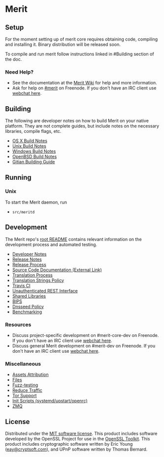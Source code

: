 Merit
=============

Setup
---------------------

For the moment setting up of merit core requires obtaining code, compiling and installing it.
Binary distribution will be released soon.

To compile and run merit follow instructions linked in #Building section of the doc.

### Need Help?

* See the documentation at the [Merit Wiki](https://github.com/meritlabs/merit/wiki)
for help and more information.
* Ask for help on [#merit](http://webchat.freenode.net?channels=merit) on Freenode. If you don't have an IRC client use [webchat here](http://webchat.freenode.net?channels=merit).

Building
---------------------
The following are developer notes on how to build Merit on your native platform. They are not complete guides, but include notes on the necessary libraries, compile flags, etc.

- [OS X Build Notes](build-osx.md)
- [Unix Build Notes](build-unix.md)
- [Windows Build Notes](build-windows.md)
- [OpenBSD Build Notes](build-openbsd.md)
- [Gitian Building Guide](gitian-building.md)

Running
---------------------

### Unix

To start the Merit daemon, run
- `src/meritd`

Development
---------------------
The Merit repo's [root README](/README.md) contains relevant information on the development process and automated testing.

- [Developer Notes](developer-notes.md)
- [Release Notes](release-notes.md)
- [Release Process](release-process.md)
- [Source Code Documentation (External Link)](https://dev.visucore.com/merit/doxygen/)
- [Translation Process](translation_process.md)
- [Translation Strings Policy](translation_strings_policy.md)
- [Travis CI](travis-ci.md)
- [Unauthenticated REST Interface](REST-interface.md)
- [Shared Libraries](shared-libraries.md)
- [BIPS](bips.md)
- [Dnsseed Policy](dnsseed-policy.md)
- [Benchmarking](benchmarking.md)

### Resources
* Discuss project-specific development on #merit-core-dev on Freenode. If you don't have an IRC client use [webchat here](http://webchat.freenode.net/?channels=merit-core-dev).
* Discuss general Merit development on #merit-dev on Freenode. If you don't have an IRC client use [webchat here](http://webchat.freenode.net/?channels=merit-dev).

### Miscellaneous
- [Assets Attribution](assets-attribution.md)
- [Files](files.md)
- [Fuzz-testing](fuzzing.md)
- [Reduce Traffic](reduce-traffic.md)
- [Tor Support](tor.md)
- [Init Scripts (systemd/upstart/openrc)](init.md)
- [ZMQ](zmq.md)

License
---------------------
Distributed under the [MIT software license](/COPYING).
This product includes software developed by the OpenSSL Project for use in the [OpenSSL Toolkit](https://www.openssl.org/). This product includes
cryptographic software written by Eric Young ([eay@cryptsoft.com](mailto:eay@cryptsoft.com)), and UPnP software written by Thomas Bernard.

